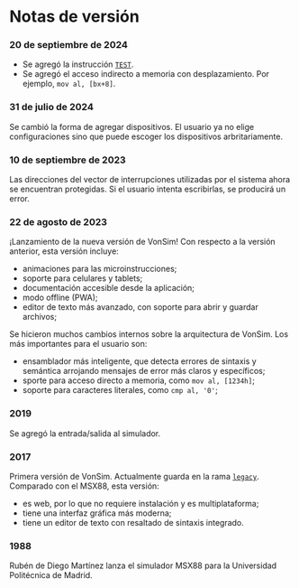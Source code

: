 # Notas de versión

### 20 de septiembre de 2024

- Se agregó la instrucción [`TEST`](./computer/instructions/test).
- Se agregó el acceso indirecto a memoria con desplazamiento. Por ejemplo, `mov al, [bx+8]`.

### 31 de julio de 2024

Se cambió la forma de agregar dispositivos. El usuario ya no elige configuraciones sino que puede escoger los dispositivos arbritariamente.

### 10 de septiembre de 2023

Las direcciones del vector de interrupciones utilizadas por el sistema ahora se encuentran protegidas. Si el usuario intenta escribirlas, se producirá un error.

### 22 de agosto de 2023

¡Lanzamiento de la nueva versión de VonSim! Con respecto a la versión anterior, esta versión incluye:

- animaciones para las microinstrucciones;
- soporte para celulares y tablets;
- documentación accesible desde la aplicación;
- modo offline (PWA);
- editor de texto más avanzado, con soporte para abrir y guardar archivos;

Se hicieron muchos cambios internos sobre la arquitectura de VonSim. Los más importantes para el usuario son:

- ensamblador más inteligente, que detecta errores de sintaxis y semántica arrojando mensajes de error más claros y específicos;
- sporte para acceso directo a memoria, como `mov al, [1234h]`;
- soporte para caracteres literales, como `cmp al, '0'`;

### 2019

Se agregó la entrada/salida al simulador.

### 2017

Primera versión de VonSim. Actualmente guarda en la rama [`legacy`](https://github.com/vonsim/vonsim/tree/legacy). Comparado con el MSX88, esta versión:

- es web, por lo que no requiere instalación y es multiplataforma;
- tiene una interfaz gráfica más moderna;
- tiene un editor de texto con resaltado de sintaxis integrado.

### 1988

Rubén de Diego Martínez lanza el simulador MSX88 para la Universidad Politécnica de Madrid.
